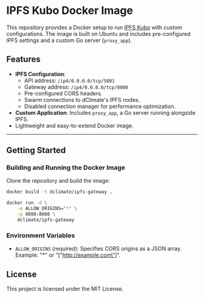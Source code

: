 # IPFS Kubo Docker Image

This repository provides a Docker setup to run [IPFS Kubo](https://github.com/ipfs/kubo) with custom configurations. The image is built on Ubuntu and includes pre-configured IPFS settings and a custom Go server (`proxy_app`).

## Features

-   **IPFS Configuration**:
    -   API address: `/ip4/0.0.0.0/tcp/5001`
    -   Gateway address: `/ip4/0.0.0.0/tcp/8080`
    -   Pre-configured CORS headers.
    -   Swarm connections to dClimate's IPFS nodes.
    -   Disabled connection manager for performance optimization.
-   **Custom Application**: Includes `proxy_app`, a Go server running alongside IPFS.
-   Lightweight and easy-to-extend Docker image.

---

## Getting Started

### Building and Running the Docker Image

Clone the repository and build the image:

```bash
docker build -t dclimate/ipfs-gateway .
```

```bash
docker run -d \
    -e ALLOW_ORIGINS="*" \
    -p 8080:8080 \
    dclimate/ipfs-gateway
```

### Environment Variables

-   `ALLOW_ORIGINS` (required): Specifies CORS origins as a JSON array. Example: "\*" or "[\"http://example.com\"]".

## License

This project is licensed under the MIT License.
